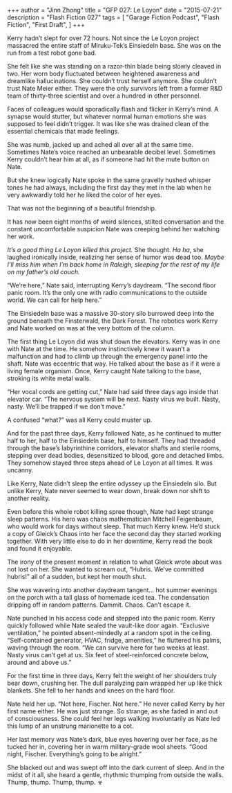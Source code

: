 +++
author = "Jinn Zhong"
title = "GFP 027: Le Loyon"
date = "2015-07-21"
description = "Flash Fiction 027"
tags = [
    "Garage Fiction Podcast",
    "Flash Fiction",
    "First Draft",
]
+++

Kerry hadn’t slept for over 72 hours. Not since the Le Loyon project massacred the entire staff of Miruku-Tek’s Einsiedeln base. She was on the run from a test robot gone bad.

She felt like she was standing on a razor-thin blade being slowly cleaved in two. Her worn body fluctuated between heightened awareness and dreamlike hallucinations. She couldn’t trust herself anymore. She couldn’t trust Nate Meier either. They were the only survivors left from a former R&D team of thirty-three scientist and over a hundred in other personnel.

Faces of colleagues would sporadically flash and flicker in Kerry’s mind. A synapse would stutter, but whatever normal human emotions she was supposed to feel didn’t trigger. It was like she was drained clean of the essential chemicals that made feelings.

She was numb, jacked up and ached all over all at the same time. Sometimes Nate’s voice reached an unbearable decibel level. Sometimes Kerry couldn’t hear him at all, as if someone had hit the mute button on Nate. 

But she knew logically Nate spoke in the same gravelly hushed whisper tones he had always, including the first day they met in the lab when he very awkwardly told her he liked the color of her eyes. 

That was not the beginning of a beautiful friendship. 

It has now been eight months of weird silences, stilted conversation and the constant uncomfortable suspicion Nate was creeping behind her watching her work.

_It’s a good thing Le Loyon killed this project._ She thought. _Ha ha_, she laughed ironically inside, realizing her sense of humor was dead too. _Maybe I’ll miss him when I’m back home in Raleigh, sleeping for the rest of my life on my father’s old couch._

“We’re here,” Nate said, interrupting Kerry’s daydream. “The second floor panic room. It’s the only one with radio communications to the outside world. We can call for help here.”

The Einsiedeln base was a massive 30-story silo burrowed deep into the ground beneath the Finsterwald, the Dark Forest. The robotics work Kerry and Nate worked on was at the very bottom of the column. 

The first thing Le Loyon did was shut down the elevators. Kerry was in one with Nate at the time. He somehow instinctively knew it wasn’t a malfunction and had to climb up through the emergency panel into the shaft. Nate was eccentric that way. He talked about the base as if it were a living female organism. Once, Kerry caught Nate talking to the base, stroking its white metal walls.
 
“Her vocal cords are getting cut,” Nate had said three days ago inside that elevator car. “The nervous system will be next. Nasty virus we built. Nasty, nasty. We’ll be trapped if we don’t move.”

A confused “what?” was all Kerry could muster up.

And for the past three days, Kerry followed Nate, as he continued to mutter half to her, half to the Einsiedeln base, half to himself. They had threaded through the base’s labyrinthine corridors, elevator shafts and sterile rooms, stepping over dead bodies, desensitized to blood, gore and detached limbs. They somehow stayed three steps ahead of Le Loyon at all times. It was uncanny.

Like Kerry, Nate didn’t sleep the entire odyssey up the Einsiedeln silo. But unlike Kerry, Nate never seemed to wear down, break down nor shift to another reality. 

Even before this whole robot killing spree though, Nate had kept strange sleep patterns. His hero was chaos mathematician Mitchell Feigenbaum, who would work for days without sleep. That much Kerry knew. He’d stuck a copy of Gleick’s Chaos into her face the second day they started working together. With very little else to do in her downtime, Kerry read the book and found it enjoyable.

The irony of the present moment in relation to what Gleick wrote about was not lost on her. She wanted to scream out, “Hubris. We’ve committed hubris!” all of a sudden, but kept her mouth shut. 

She was wavering into another daydream tangent… hot summer evenings on the porch with a tall glass of homemade iced tea. The condensation dripping off in random patterns. Dammit. Chaos. Can’t escape it.

Nate punched in his access code and stepped into the panic room. Kerry quickly followed while Nate sealed the vault-like door again. “Exclusive ventilation,” he pointed absent-mindedly at a random spot in the ceiling. “Self-contained generator, HVAC, fridge, amenities,” he fluttered his palms, waving through the room. “We can survive here for two weeks at least. Nasty virus can’t get at us. Six feet of steel-reinforced concrete below, around and above us.”

For the first time in three days, Kerry felt the weight of her shoulders truly bear down, crushing her. The dull paralyzing pain wrapped her up like thick blankets. She fell to her hands and knees on the hard floor.

Nate held her up. “Not here, Fischer. Not here.” He never called Kerry by her first name either. He was just strange. So strange, as she faded in and out of consciousness. She could feel her legs walking involuntarily as Nate led this lump of an unstrung marionette to a cot.

Her last memory was Nate’s dark, blue eyes hovering over her face, as he tucked her in, covering her in warm military-grade wool sheets. “Good night, Fischer. Everything’s going to be alright.”

She blacked out and was swept off into the dark current of sleep. And in the midst of it all, she heard a gentle, rhythmic thumping from outside the walls. Thump, thump. Thump, thump. ☣
